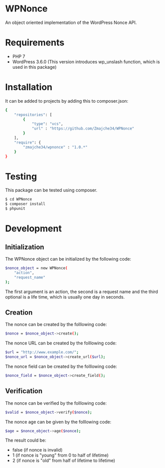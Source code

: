 # WPNonce

An object oriented implementation of the WordPress Nonce API.

# Requirements

  - PHP 7
  - WordPress 3.6.0 (This version introduces wp_unslash function, which is used in this package)

# Installation

It can be added to projects by adding this to composer.json:

```sh
{
    "repositories": [
        {
            "type": "vcs",
            "url" : "https://github.com/Zmajche34/WPNonce"
        }
    ],
    "require": {
        "zmajche34/wpnonce" : "1.0.*"
    }
}
```

# Testing

This package can be tested using composer.

```sh
$ cd WPNonce
$ composer install
$ phpunit
```

# Development

## Initialization

The WPNonce object can be initialized by the following code:

```sh
$nonce_object = new WPNonce(
	"action",
	"request_name"
);
```

The first argument is an action, the second is a request name and the third optional is a life time, which is usually one day in seconds.

## Creation

The nonce can be created by the folllowing code:

```sh
$nonce = $nonce_object->create();
```

The nonce URL can be created by the folllowing code:

```sh
$url = "http://www.example.com/";
$nonce_url = $nonce_object->create_url($url);
```

The nonce field can be created by the folllowing code:

```sh
$nonce_field = $nonce_object->create_field();
```

## Verification

The nonce can be verified by the folllowing code:

```sh
$valid = $nonce_object->verify($nonce);
```

The nonce age can be given by the folllowing code:

```sh
$age = $nonce_object->age($nonce);
```

The result could be:
- false (if nonce is invalid)
- 1 (if nonce is "young" from 0 to half of lifetime)
- 2 (if nonce is "old" from half of lifetime to lifetime)

